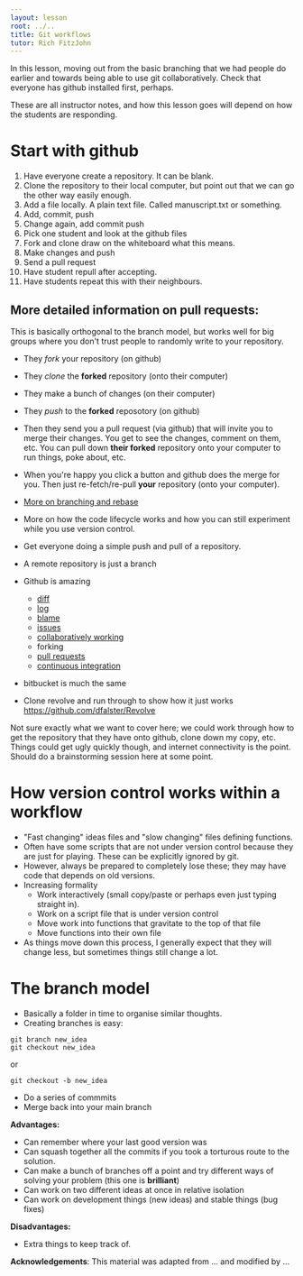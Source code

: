 ```yaml
---
layout: lesson
root: ../..
title: Git workflows
tutor: Rich FitzJohn
---
```


In this lesson, moving out from the basic branching that we had people do earlier and towards being able to use git collaboratively.  Check that everyone has github installed first, perhaps.

These are all instructor notes, and how this lesson goes will depend on how the students are responding.

# Start with github

1. Have everyone create a repository.  It can be blank.
2. Clone the repository to their local computer, but point out that we can go the other way easily enough.
3. Add a file locally.  A plain text file.  Called manuscript.txt or something.
4. Add, commit, push
5. Change again, add commit push
6. Pick one student and look at the github files
7. Fork and clone draw on the whiteboard what this means.
8. Make changes and push
9. Send a pull request
10. Have student repull after accepting.
11. Have students repeat this with their neighbours.

## More detailed information on pull requests:

This is basically orthogonal to the branch model, but works well for big groups where you don't trust people to randomly write to your repository.

* They *fork* your repository (on github)
* They *clone* the **forked** repository (onto their computer)
* They make a bunch of changes (on their computer)
* They *push* to the **forked** reposotory (on github)
* Then they send you a pull request (via github) that will invite you to merge their changes.  You get to see the changes, comment on them, etc.  You can pull down **their forked**  repository onto your computer to run things, poke about, etc.
* When you're happy you click a button and github does the merge for you.  Then just re-fetch/re-pull **your** repository (onto your computer).

* [More on branching and rebase](http://pcottle.github.io/learnGitBranching/?NODEMO)
* More on how the code lifecycle works and how you can still experiment while you use version control.
* Get everyone doing a simple push and pull of a repository.
* A remote repository is just a branch
* Github is amazing
  * [diff](https://github.com/dfalster/Revolve/compare/master%40%7B10day%7D...master)
  * [log](https://github.com/dfalster/Revolve/commits/master/R/utils.R)
  * [blame](https://github.com/richfitz/diversitree/blame/master/diversitree/R/model-pgls.R)
  * [issues](https://github.com/richfitz/modeladequacy/issues/47)
  * [collaboratively working](https://github.com/dfalster/Revolve/commits/master)
  * forking
  * [pull requests](https://github.com/richfitz/diversitree/pull/2)
  * [continuous integration](https://travis-ci.org/richfitz/forest)
* bitbucket is much the same
* Clone revolve and run through to show how it just works
  https://github.com/dfalster/Revolve

Not sure exactly what we want to cover here; we could work through how to get the repository that they have onto github, clone down my copy, etc.  Things could get ugly quickly though, and internet connectivity is the point.  Should do a brainstorming session here at some point.

# How version control works within a workflow

* "Fast changing" ideas files and "slow changing" files defining functions.
* Often have some scripts that are not under version control because they are just for playing.  These can be explicitly ignored by git.
* However, always be prepared to completely lose these; they may have code that depends on old versions.
* Increasing formality
  - Work interactively (small copy/paste or perhaps even just typing straight in).
  - Work on a script file that is under version control
  - Move work into functions that gravitate to the top of that file
  - Move functions into their own file
* As things move down this process, I generally expect that they will change less, but sometimes things still change a lot.

# The branch model

* Basically a folder in time to organise similar thoughts.
* Creating branches is easy:

~~~
git branch new_idea
git checkout new_idea
~~~

or

~~~
git checkout -b new_idea
~~~

* Do a series of commmits
* Merge back into your main branch

**Advantages:**

* Can remember where your last good version was
* Can squash together all the commits if you took a torturous route to the solution.
* Can make a bunch of branches off a point and try different ways of solving your problem (this one is **brilliant**)
* Can work on two different ideas at once in relative isolation
* Can work on development things (new ideas) and stable things (bug fixes)

**Disadvantages:**

* Extra things to keep track of.

**Acknowledgements**: This material was adapted from ... and modified by ...



